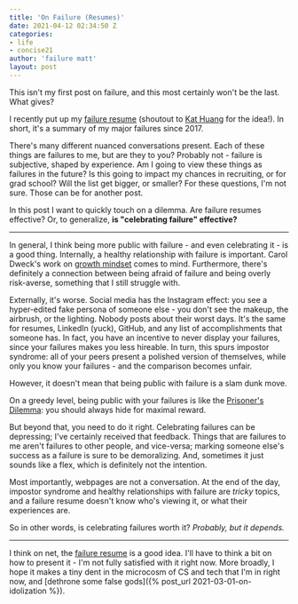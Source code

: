 ```yaml
---
title: 'On Failure (Resumes)'
date: 2021-04-12 02:34:50 Z
categories:
- life
- concise21
author: 'failure matt'
layout: post
---
```


This isn't my first post on failure, and this most certainly won't be the last. What gives?

I recently put up my [failure resume](https://matthewwang.me/failure.html) (shoutout to [Kat Huang](https://www.katmh.com/fail) for the idea!). In short, it's a summary of my major failures since 2017.

There's many different nuanced conversations present. Each of these things are failures to me, but are they to you? Probably not - failure is subjective, shaped by experience. Am I going to view these things as failures in the future? Is this going to impact my chances in recruiting, or for grad school? Will the list get bigger, or smaller? For these questions, I'm not sure. Those can be for another post.

In this post I want to quickly touch on a dilemma. Are failure resumes effective? Or, to generalize, **is "celebrating failure" effective?**

_________________

In general, I think being more public with failure - and even celebrating it - is a good thing. Internally, a healthy relationship with failure is important. Carol Dweck's work on [growth mindset](https://en.wikipedia.org/wiki/Mindset#Fixed_and_growth_mindset) comes to mind. Furthermore, there's definitely a connection between being afraid of failure and being overly risk-averse, something that I still struggle with.

Externally, it's worse. Social media has the Instagram effect: you see a hyper-edited fake persona of someone else - you don't see the makeup, the airbrush, or the lighting. Nobody posts about their worst days. It's the same for resumes, LinkedIn (yuck), GitHub, and any list of accomplishments that someone has. In fact, you have an incentive to never display your failures, since your failures makes you less hireable. In turn, this spurs impostor syndrome: all of your peers present a polished version of themselves, while only you know your failures - and the comparison becomes unfair.

However, it doesn't mean that being public with failure is a slam dunk move.

On a greedy level, being public with your failures is like the [Prisoner's Dilemma](https://ncase.me/trust/): you should always hide for maximal reward.

But beyond that, you need to do it right. Celebrating failures can be depressing; I've certainly received that feedback. Things that are failures to me aren't failures to other people, and vice-versa; marking someone else's success as a failure is sure to be demoralizing. And, sometimes it just sounds like a flex, which is definitely not the intention.

Most importantly, webpages are not a conversation. At the end of the day, impostor syndrome and healthy relationships with failure are *tricky* topics, and a failure resume doesn't know who's viewing it, or what their experiences are.

So in other words, is celebrating failures worth it? *Probably, but it depends.*

_________________

I think on net, the [failure resume](https://matthewwang.me/failure.html) is a good idea. I'll have to think a bit on how to present it - I'm not fully satisfied with it right now. More broadly, I hope it makes a tiny dent in the microcosm of CS and tech that I'm in right now, and [dethrone some false gods]({% post_url 2021-03-01-on-idolization %}).
